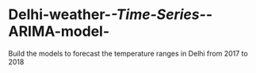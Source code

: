 # Delhi-weather-_-Time-Series-_-ARIMA-model-
Build the models to forecast the temperature ranges in Delhi from 2017 to 2018 
